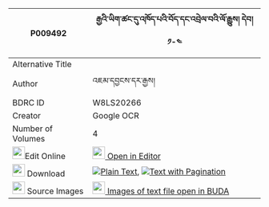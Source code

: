|P009492|རྒྱའི་ཡིག་ཚང་དུ་འཁོད་པའི་བོད་དང་འབྲེལ་བའི་ལོ་རྒྱུས། དེབ། ༡-༤ 
| --- | --- 
|Alternative Title |
|Author| འཇམ་དབྱངས་དར་རྒྱས།
|BDRC ID | W8LS20266
|Creator | Google OCR
|Number of Volumes| 4
|<img width="25" src="https://img.icons8.com/color/25/000000/edit-property.png">Edit Online| [<img width="25" src="https://avatars.githubusercontent.com/u/45091458?s=200&v=4"> Open in Editor](http://editor.openpecha.org/P009492)
|<img width="25" src="https://img.icons8.com/fluent/48/000000/download-2.png"/>  Download | [![](https://img.icons8.com/color/20/000000/txt.png)Plain Text](https://github.com/Openpecha/P009492/releases/download/v2/gya_i_yiktsang_du_khopa_i_bo_d_plain_P009492.zip), [![](https://img.icons8.com/color/20/000000/txt.png)Text with Pagination](https://github.com/Openpecha/P009492/releases/download/v2/gya_i_yiktsang_du_khopa_i_bo_d_pages_P009492.zip)
|<img width="25" src="https://img.icons8.com/plasticine/100/000000/pictures-folder.png"/>  Source Images | [<img width="25" src="https://library.bdrc.io/icons/BUDA-small.svg"> Images of text file open in BUDA](https://library.bdrc.io/show/bdr:W8LS20266)